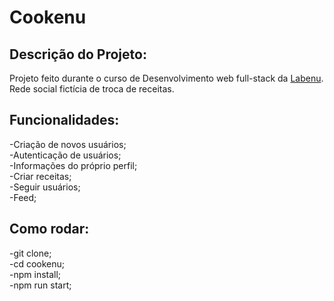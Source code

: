 # Cookenu
## Descrição do Projeto:
Projeto feito durante o curso de Desenvolvimento web full-stack da [Labenu](https://www.labenu.com.br/).\
Rede social fictícia de troca de receitas.

## Funcionalidades:
 -Criação de novos usuários;\
 -Autenticação de usuários;\
 -Informações do próprio perfil;\
 -Criar receitas;\
 -Seguir usuários;\
 -Feed;
 
 ## Como rodar:
 -git clone;\
 -cd cookenu;\
 -npm install;\
 -npm run start;
